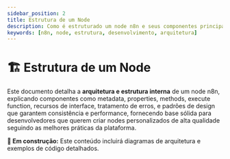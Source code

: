 ```yaml
---
sidebar_position: 2
title: Estrutura de um Node
description: Como é estruturado um node n8n e seus componentes principais
keywords: [n8n, node, estrutura, desenvolvimento, arquitetura]
---
```


# 🏗️ Estrutura de um Node

Este documento detalha a **arquitetura e estrutura interna** de um node n8n, explicando componentes como metadata, properties, methods, execute function, recursos de interface, tratamento de erros, e padrões de design que garantem consistência e performance, fornecendo base sólida para desenvolvedores que querem criar nodes personalizados de alta qualidade seguindo as melhores práticas da plataforma.

**🔄 Em construção:** Este conteúdo incluirá diagramas de arquitetura e exemplos de código detalhados.
